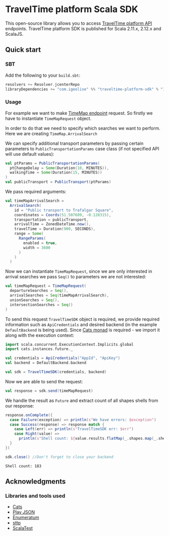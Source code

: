 # TravelTime platform Scala SDK

This open-source library allows you to access [TravelTime platform API](http://docs.traveltimeplatform.com/overview/introduction) endpoints. TravelTime platform SDK is published for Scala 2.11.x, 2.12.x and ScalaJS.

## Quick start

### SBT

Add the following to your `build.sbt`:

```scala
resolvers += Resolver.jcenterRepo
libraryDependencies += "com.igeolise" %% "traveltime-platform-sdk" % "1.1.0"
```

### Usage

For example we want to make [TimeMap endpoint](http://docs.traveltimeplatform.com/reference/time-map/) request. So firstly we have to instantiate `TimeMapRequest` object.

In order to do that we need to specify which searches we want to perform. Here we are creating `TimeMap.ArrivalSearch`

We can specify additional transport parameters by passing certain parameters to `PublicTransportationParams` case class (if not specified API will use default values):

```scala
val ptParams = PublicTransportationParams(
  ptChangeDelay = Some(Duration(10, MINUTES)),
  walkingTime = Some(Duration(15, MINUTES))
)
val publicTransport = PublicTransport(ptParams)
```
We pass required arguments:
```scala
val timeMapArrivalSearch =
  ArrivalSearch(
    id = "Public transport to Trafalgar Square",
    coordinates = Coords(51.507609, -0.128315),
    transportation = publicTransport,
    arrivalTime = ZonedDateTime.now(),
    travelTime = Duration(900, SECONDS),
    range = Some(
      RangeParams(
        enabled = true,
        width = 3600
      )
    )
  )
```

Now we can instantiate `TimeMapRequest`, since we are only interested in arrival searches we pass `Seq()` to parameters we are not interested:

```scala
val timeMapRequest = TimeMapRequest(
  departureSearches = Seq(),
  arrivalSearches = Seq(timeMapArrivalSearch),
  unionSearches = Seq(),
  intersectionSearches = Seq()
)
```

To send this request `TravelTimeSDK` object is required, we provide required information such as `ApiCredentials` and desired backend (in the example `DefaultBackend` is being used). Since [Cats monad](https://typelevel.org/cats/typeclasses/monad.html) is required - we import it along with the execution context:

```scala
import scala.concurrent.ExecutionContext.Implicits.global
import cats.instances.future._

val credentials = ApiCredentials("AppId", "ApiKey")
val backend = DefaultBackend.backend

val sdk = TravelTimeSDK(credentials, backend)
```
Now we are able to send the request:
```scala
val response = sdk.send(timeMapRequest)
```

We handle the result as `Future` and extract count of all shapes shells from our response:
```scala
response.onComplete({
  case Failure(exception) => println(s"We have errors: $exception")
  case Success(response) => response match {
    case Left(err) => println(s"TravelTimeSDK err: $err")
    case Right(value) =>
      println(s"Shell count: ${value.results.flatMap(_.shapes.map(_.shell.length)).sum}")
  }
})

sdk.close() //Don't forget to close your backend
```
```console
Shell count: 183
```
## Acknowledgments

### Libraries and tools used
* [Cats](https://typelevel.org/cats/)
* [Play JSON](https://github.com/playframework/play-json)
* [Enumeratum](https://github.com/lloydmeta/enumeratum)
* [sttp](https://github.com/softwaremill/sttp)
* [ScalaTest](http://www.scalatest.org/)



